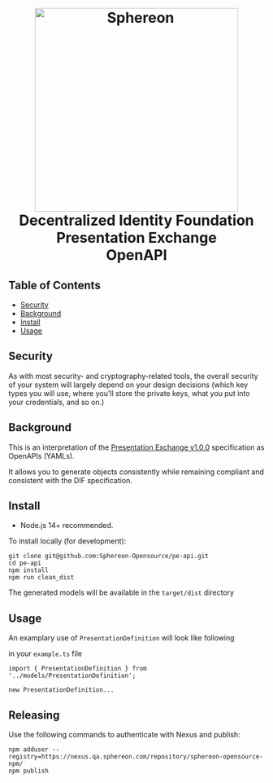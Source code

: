 <h1 align="center">
  <br>
  <a href="https://www.sphereon.com"><img src="https://sphereon.com/content/themes/sphereon/assets/img/logo.svg" alt="Sphereon" width="400"></a>
  <br> Decentralized Identity Foundation 
  <br> Presentation Exchange 
  <br> OpenAPI
  <br>
</h1>

## Table of Contents

- [Security](#security)
- [Background](#background)
- [Install](#install)
- [Usage](#usage)

## Security

As with most security- and cryptography-related tools, the overall security of your system will largely depend on your design decisions (which key types you will use, where you'll store the private keys, what you put into your credentials, and so on.)

## Background

This is an interpretation of the
[Presentation Exchange v1.0.0](https://identity.foundation/presentation-exchange/#submission-requirements)
specification as OpenAPIs (YAMLs). 

It allows you to generate objects consistently while remaining compliant and consistent with the DIF specification.

## Install

- Node.js 14+ recommended.

To install locally (for development):

```
git clone git@github.com:Sphereon-Opensource/pe-api.git
cd pe-api
npm install
npm run clean_dist
```

The generated models will be available in the `target/dist` directory

## Usage

An examplary use of `PresentationDefinition` will look like following

in your `example.ts` file 
```
import { PresentationDefinition } from '../models/PresentationDefinition';

new PresentationDefinition...

```

## Releasing
Use the following commands to authenticate with Nexus and publish:
```
npm adduser --registry=https://nexus.qa.sphereon.com/repository/sphereon-opensource-npm/
npm publish
```
